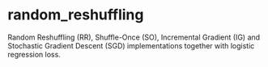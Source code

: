 # random_reshuffling
Random Reshuffling (RR), Shuffle-Once (SO), Incremental Gradient (IG) and Stochastic Gradient Descent (SGD) implementations together with logistic regression loss.
